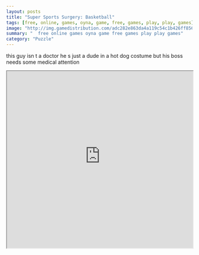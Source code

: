 ```yaml
---
layout: posts
title: "Super Sports Surgery: Basketball"
tags: [free, online, games, oyna, game, free, games, play, play, games]
image: "http://img.gamedistribution.com/adc282e863da4a119c54c1b426ff8561.jpg"
summary: "  free online games oyna game free games play play games"
category: "Puzzle"
---
```


this guy isn t a doctor he s just a dude in a hot dog costume but his boss needs some medical attention

<iframe width="100%" height="480px;" src="http://flash.gamedistribution.com?game=adc282e863da4a119c54c1b426ff8561"></iframe>